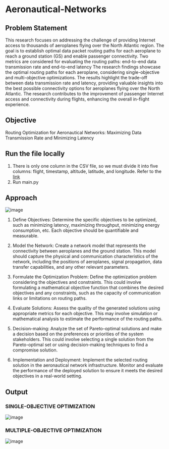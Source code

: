 # Aeronautical-Networks

## Problem Statement
This research focuses on addressing the challenge of providing Internet access to 
thousands of aeroplanes flying over the North Atlantic region. The goal is to 
establish optimal data packet routing paths for each aeroplane to reach a ground 
station (GS) and enable passenger connectivity. Two metrics are considered for 
evaluating the routing paths: end-to-end data transmission rate and end-to-end 
latency The research findings showcase the optimal routing paths for each 
aeroplane, considering single-objective and multi-objective optimizations. The 
results highlight the trade-off between data transmission rate and latency, 
providing valuable insights into the best possible connectivity options for 
aeroplanes flying over the North Atlantic. The research contributes to the 
improvement of passenger Internet access and connectivity during flights, 
enhancing the overall in-flight experience.

## Objective
Routing Optimization for Aeronautical Networks: Maximizing Data 
Transmission Rate and Minimizing Latency

## Run the file locally
1) There is only one column in the CSV file, so we must divide it into five columns: flight, timestamp, altitude, latitude, and longitude. Refer to the [link](https://spreadsheetplanet.com/split-one-column-into-multiple-columns-excel/)
2) Run main.py

## Approach
![image](https://github.com/saadmdsabah/Aeronautical-Networks/assets/103499208/d811e2f4-8d79-4c80-83e2-2d19292f9850)

1. Define Objectives: Determine the specific objectives to be optimized, such as minimizing latency, maximizing throughput, minimizing energy consumption, etc. Each objective should be quantifiable and measurable.
2. Model the Network: Create a network model that represents the connectivity between aeroplanes and the ground station. This model should capture the physical and communication characteristics of the network, including the positions of aeroplanes, signal propagation, data transfer capabilities, and any other relevant parameters.

3. Formulate the Optimization Problem: Define the optimization problem considering the objectives and constraints. This could involve formulating a mathematical objective function that combines the desired objectives and any constraints, such as the capacity of communication links or limitations on routing paths.

4. Evaluate Solutions: Assess the quality of the generated solutions using appropriate metrics for each objective. This may involve simulation or mathematical analysis to estimate the performance of the routing paths.
5. Decision-making: Analyze the set of Pareto-optimal solutions and make a decision based on the preferences or priorities of the system stakeholders. This could involve selecting a single solution from the Pareto-optimal set or using decision-making techniques to find a compromise solution.

6. Implementation and Deployment: Implement the selected routing solution in the aeronautical network infrastructure. Monitor and evaluate the performance of the deployed solution to ensure it meets the desired objectives in a real-world setting.

## Output
### SINGLE-OBJECTIVE OPTIMIZATION

![image](https://github.com/saadmdsabah/Aeronautical-Networks/assets/103499208/c8ee54bb-c505-477a-96e5-c3ffea01f5b3)

### MULTIPLE-OBJECTIVE OPTIMIZATION

![image](https://github.com/saadmdsabah/Aeronautical-Networks/assets/103499208/e57097a3-ec7f-46ce-84ce-9c3b2a4dab40)



